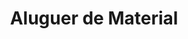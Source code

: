---
title: Aluguer de Material
weight: 4
description: 

images:
- media/servicos/aluguer/aluguer.jpg
- media/servicos/aluguer/aluguer1.jpg
- media/servicos/aluguer/aluguer2.jpg
- media/servicos/aluguer/aluguer3.jpg

homepage_link_enable: true

section_button_name: Aluguer de Material
id: aluguer
class: "services-page default-section-page"
background: 

---